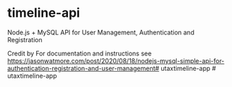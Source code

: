 # timeline-api

Node.js + MySQL API for User Management, Authentication and Registration

Credit by
For documentation and instructions see https://jasonwatmore.com/post/2020/08/18/nodejs-mysql-simple-api-for-authentication-registration-and-user-management#   u t a x t i m e l i n e - a p p  
 #   u t a x t i m e l i n e - a p p  
 
